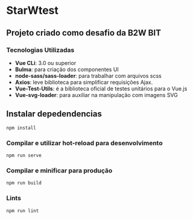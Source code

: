 # StarWtest

## Projeto criado como desafio da B2W BIT
### Tecnologias Utilizadas

-   **Vue CLi**: 3.0 ou superior
-   **Bulma**: para criação dos componentes UI
-   **node-sass/sass-loader**: para trabalhar com arquivos scss
-   **Axios**: leve biblioteca para simplificar requisições Ajax.
-   **Vue-Test-Utils**: é a biblioteca oficial de testes unitários para o Vue.js
-   **Vue-svg-loader**: para auxiliar na manipulação com imagens SVG


## Instalar depedendencias
```
npm install
```

### Compilar e utilizar hot-reload para desenvolvimento
```
npm run serve
```

### Compilar e minificar para produção
```
npm run build
```

### Lints
```
npm run lint
```
